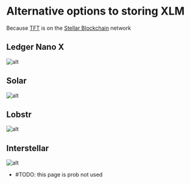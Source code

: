 # Alternative options to storing XLM

Because [TFT](threefold__threefold_token) is on the [Stellar Blockchain](threefold__stellar_blockchain) network

## Ledger Nano X

![alt](threefold__ledger_nano_logo.jpg  )

## Solar

![alt](threefold__solar_wallet_logo.jpg  )

## Lobstr

![alt](threefold__lobstr_wallet_logo.png  )

## Interstellar

![alt](threefold__interstellar_logo.png  )


- #TODO: this page is prob not used
